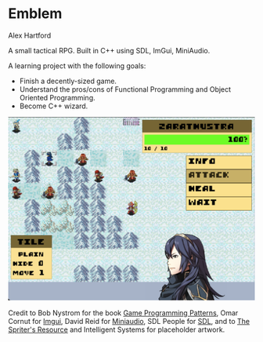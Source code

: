 # Emblem
Alex Hartford

A small tactical RPG. Built in C++ using SDL, ImGui, MiniAudio.

A learning project with the following goals:
- Finish a decently-sized game.
- Understand the pros/cons of Functional Programming and Object Oriented Programming.
- Become C++ wizard.

![screenshot](emblem.png)

Credit to Bob Nystrom for the book <a href="https://gameprogrammingpatterns.com/">Game Programming Patterns</a>, 
Omar Cornut for <a href="https://github.com/ocornut/imgui">Imgui</a>,
David Reid for <a href="https://miniaud.io/">Miniaudio</a>,
SDL People for <a href="https://www.libsdl.org/">SDL</a>,
and to <a href="https://www.spriters-resource.com/">The Spriter's Resource</a> and Intelligent Systems for placeholder artwork.
